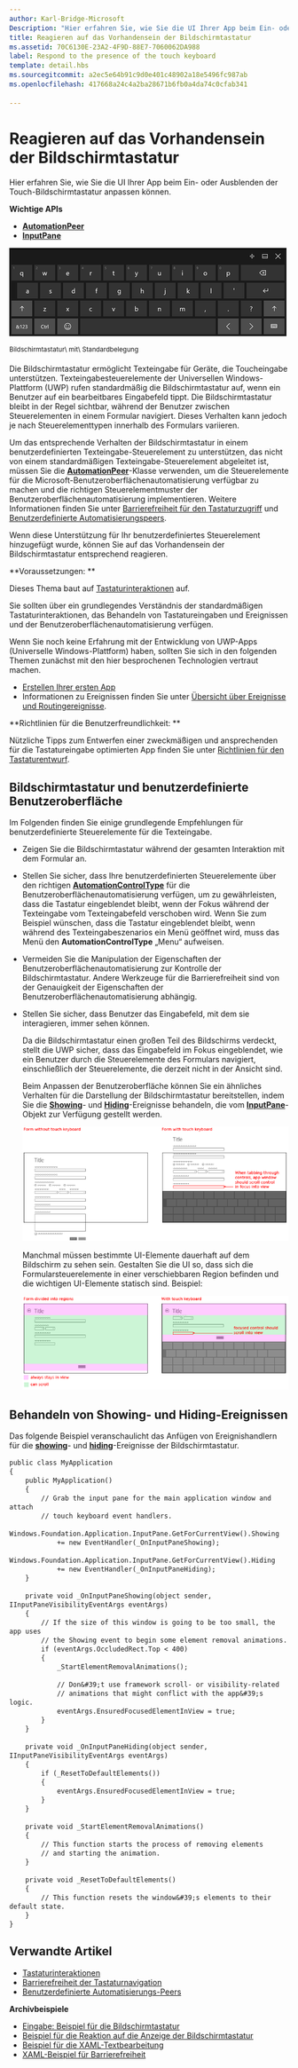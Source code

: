 ```yaml
---
author: Karl-Bridge-Microsoft
Description: "Hier erfahren Sie, wie Sie die UI Ihrer App beim Ein- oder Ausblenden der Touch-Bildschirmtastatur anpassen können."
title: Reagieren auf das Vorhandensein der Bildschirmtastatur
ms.assetid: 70C6130E-23A2-4F9D-88E7-7060062DA988
label: Respond to the presence of the touch keyboard
template: detail.hbs
ms.sourcegitcommit: a2ec5e64b91c9d0e401c48902a18e5496fc987ab
ms.openlocfilehash: 417668a24c4a2ba28671b6fb0a4da74c0cfab341

---
```


# Reagieren auf das Vorhandensein der Bildschirmtastatur

Hier erfahren Sie, wie Sie die UI Ihrer App beim Ein- oder Ausblenden der Touch-Bildschirmtastatur anpassen können.


**Wichtige APIs**

-   [**AutomationPeer**](https://msdn.microsoft.com/library/windows/apps/br209185)
-   [**InputPane**](https://msdn.microsoft.com/library/windows/apps/br242255)



![Bildschirmtastatur mit Standardbelegung](images/touchkeyboard-standard.png)

<sup>Bildschirmtastatur\\ mit\\ Standardbelegung</sup>

Die Bildschirmtastatur ermöglicht Texteingabe für Geräte, die Toucheingabe unterstützen. Texteingabesteuerelemente der Universellen Windows-Plattform (UWP) rufen standardmäßig die Bildschirmtastatur auf, wenn ein Benutzer auf ein bearbeitbares Eingabefeld tippt. Die Bildschirmtastatur bleibt in der Regel sichtbar, während der Benutzer zwischen Steuerelementen in einem Formular navigiert. Dieses Verhalten kann jedoch je nach Steuerelementtypen innerhalb des Formulars variieren.

Um das entsprechende Verhalten der Bildschirmtastatur in einem benutzerdefinierten Texteingabe-Steuerelement zu unterstützen, das nicht von einem standardmäßigen Texteingabe-Steuerelement abgeleitet ist, müssen Sie die [**AutomationPeer**](https://msdn.microsoft.com/library/windows/apps/br209185)-Klasse verwenden, um die Steuerelemente für die Microsoft-Benutzeroberflächenautomatisierung verfügbar zu machen und die richtigen Steuerelementmuster der Benutzeroberflächenautomatisierung implementieren. Weitere Informationen finden Sie unter [Barrierefreiheit für den Tastaturzugriff](https://msdn.microsoft.com/library/windows/apps/mt244347) und [Benutzerdefinierte Automatisierungspeers](https://msdn.microsoft.com/library/windows/apps/mt297667).

Wenn diese Unterstützung für Ihr benutzerdefiniertes Steuerelement hinzugefügt wurde, können Sie auf das Vorhandensein der Bildschirmtastatur entsprechend reagieren.

**Voraussetzungen:  **

Dieses Thema baut auf [Tastaturinteraktionen](keyboard-interactions.md) auf.

Sie sollten über ein grundlegendes Verständnis der standardmäßigen Tastaturinteraktionen, das Behandeln von Tastatureingaben und Ereignissen und der Benutzeroberflächenautomatisierung verfügen.

Wenn Sie noch keine Erfahrung mit der Entwicklung von UWP-Apps (Universelle Windows-Plattform) haben, sollten Sie sich in den folgenden Themen zunächst mit den hier besprochenen Technologien vertraut machen.

-   [Erstellen Ihrer ersten App](https://msdn.microsoft.com/library/windows/apps/bg124288)
-   Informationen zu Ereignissen finden Sie unter [Übersicht über Ereignisse und Routingereignisse](https://msdn.microsoft.com/library/windows/apps/mt185584).

**Richtlinien für die Benutzerfreundlichkeit:  **

Nützliche Tipps zum Entwerfen einer zweckmäßigen und ansprechenden für die Tastatureingabe optimierten App finden Sie unter [Richtlinien für den Tastaturentwurf](https://msdn.microsoft.com/library/windows/apps/hh972345).

## Bildschirmtastatur und benutzerdefinierte Benutzeroberfläche


Im Folgenden finden Sie einige grundlegende Empfehlungen für benutzerdefinierte Steuerelemente für die Texteingabe.

-   Zeigen Sie die Bildschirmtastatur während der gesamten Interaktion mit dem Formular an.

-   Stellen Sie sicher, dass Ihre benutzerdefinierten Steuerelemente über den richtigen [**AutomationControlType**](https://msdn.microsoft.com/library/windows/apps/br209182) für die Benutzeroberflächenautomatisierung verfügen, um zu gewährleisten, dass die Tastatur eingeblendet bleibt, wenn der Fokus während der Texteingabe vom Texteingabefeld verschoben wird. Wenn Sie zum Beispiel wünschen, dass die Tastatur eingeblendet bleibt, wenn während des Texteingabeszenarios ein Menü geöffnet wird, muss das Menü den **AutomationControlType** „Menu“ aufweisen.

-   Vermeiden Sie die Manipulation der Eigenschaften der Benutzeroberflächenautomatisierung zur Kontrolle der Bildschirmtastatur. Andere Werkzeuge für die Barrierefreiheit sind von der Genauigkeit der Eigenschaften der Benutzeroberflächenautomatisierung abhängig.

-   Stellen Sie sicher, dass Benutzer das Eingabefeld, mit dem sie interagieren, immer sehen können.

    Da die Bildschirmtastatur einen großen Teil des Bildschirms verdeckt, stellt die UWP sicher, dass das Eingabefeld im Fokus eingeblendet, wie ein Benutzer durch die Steuerelemente des Formulars navigiert, einschließlich der Steuerelemente, die derzeit nicht in der Ansicht sind.

    Beim Anpassen der Benutzeroberfläche können Sie ein ähnliches Verhalten für die Darstellung der Bildschirmtastatur bereitstellen, indem Sie die [**Showing**](https://msdn.microsoft.com/library/windows/apps/br242262)- und [**Hiding**](https://msdn.microsoft.com/library/windows/apps/br242260)-Ereignisse behandeln, die vom [**InputPane**](https://msdn.microsoft.com/library/windows/apps/br242255)-Objekt zur Verfügung gestellt werden.

    ![Formular mit und ohne angezeigte Bildschirmtastatur](images/touch-keyboard-pan1.png)

    Manchmal müssen bestimmte UI-Elemente dauerhaft auf dem Bildschirm zu sehen sein. Gestalten Sie die UI so, dass sich die Formularsteuerelemente in einer verschiebbaren Region befinden und die wichtigen UI-Elemente statisch sind. Beispiel:

    ![Formular mit Bereichen, die immer sichtbar sein sollen](images/touch-keyboard-pan2.png)

## Behandeln von Showing- und Hiding-Ereignissen


Das folgende Beispiel veranschaulicht das Anfügen von Ereignishandlern für die [**showing**](https://msdn.microsoft.com/library/windows/apps/br242262)- und [**hiding**](https://msdn.microsoft.com/library/windows/apps/br242260)-Ereignisse der Bildschirmtastatur.

```CSharp
public class MyApplication
{
    public MyApplication()
    {
        // Grab the input pane for the main application window and attach
        // touch keyboard event handlers.
        Windows.Foundation.Application.InputPane.GetForCurrentView().Showing  
            += new EventHandler(_OnInputPaneShowing);
        Windows.Foundation.Application.InputPane.GetForCurrentView().Hiding 
            += new EventHandler(_OnInputPaneHiding);
    }

    private void _OnInputPaneShowing(object sender, IInputPaneVisibilityEventArgs eventArgs)
    {
        // If the size of this window is going to be too small, the app uses 
        // the Showing event to begin some element removal animations.
        if (eventArgs.OccludedRect.Top < 400)
        {
            _StartElementRemovalAnimations();

            // Don&#39;t use framework scroll- or visibility-related 
            // animations that might conflict with the app&#39;s logic.
            eventArgs.EnsuredFocusedElementInView = true; 
        }
    }

    private void _OnInputPaneHiding(object sender, IInputPaneVisibilityEventArgs eventArgs)
    {
        if (_ResetToDefaultElements())
        {
            eventArgs.EnsuredFocusedElementInView = true; 
        }
    }

    private void _StartElementRemovalAnimations()
    {
        // This function starts the process of removing elements 
        // and starting the animation.
    }

    private void _ResetToDefaultElements()
    {
        // This function resets the window&#39;s elements to their default state.
    }
}
```

## Verwandte Artikel

* [Tastaturinteraktionen](keyboard-interactions.md)
* [Barrierefreiheit der Tastaturnavigation](https://msdn.microsoft.com/library/windows/apps/mt244347)
* [Benutzerdefinierte Automatisierungs-Peers](https://msdn.microsoft.com/library/windows/apps/mt297667)


**Archivbeispiele**
* [Eingabe: Beispiel für die Bildschirmtastatur](http://go.microsoft.com/fwlink/p/?linkid=246019)
* [Beispiel für die Reaktion auf die Anzeige der Bildschirmtastatur](http://go.microsoft.com/fwlink/p/?linkid=231633)
* [Beispiel für die XAML-Textbearbeitung](http://go.microsoft.com/fwlink/p/?LinkID=251417)
* [XAML-Beispiel für Barrierefreiheit](http://go.microsoft.com/fwlink/p/?linkid=238570)
 

 







<!--HONumber=Jun16_HO4-->



